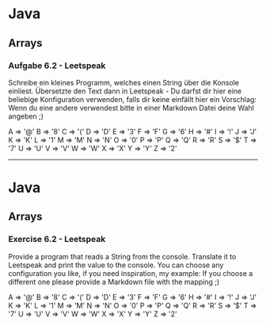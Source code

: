 # Java

## Arrays

### Aufgabe 6.2 - Leetspeak

Schreibe ein kleines Programm, welches einen String über die Konsole einliest. 
Übersetzte den Text dann in Leetspeak - Du darfst dir hier eine beliebige Konfiguration verwenden, falls dir keine einfällt hier ein Vorschlag:  
Wenn du eine andere verwendest bitte in einer Markdown Datei deine Wahl angeben ;)

  A => '@'
  B => '8'
  C => '('
  D => 'D'
  E => '3'
  F => 'F'
  G => '6'
  H => '#'
  I => '!'
  J => 'J'
  K => 'K'
  L => '1'
  M => 'M'
  N => 'N'
  O => '0'
  P => 'P'
  Q => 'Q'
  R => 'R'
  S => '$'
  T => '7'
  U => 'U'
  V => 'V'
  W => 'W'
  X => 'X'
  Y => 'Y'
  Z => '2'
  
  
-----------------------------------------------

# Java 

## Arrays

### Exercise 6.2 - Leetspeak

Provide a program that reads a String from the console. 
Translate it to Leetspeak and print the value to the console. 
You can choose any configuration you like, if you need inspiration, my example:
If you choose a different one please provide a Markdown file with the mapping ;)

  A => '@'
  B => '8'
  C => '('
  D => 'D'
  E => '3'
  F => 'F'
  G => '6'
  H => '#'
  I => '!'
  J => 'J'
  K => 'K'
  L => '1'
  M => 'M'
  N => 'N'
  O => '0'
  P => 'P'
  Q => 'Q'
  R => 'R'
  S => '$'
  T => '7'
  U => 'U'
  V => 'V'
  W => 'W'
  X => 'X'
  Y => 'Y'
  Z => '2'